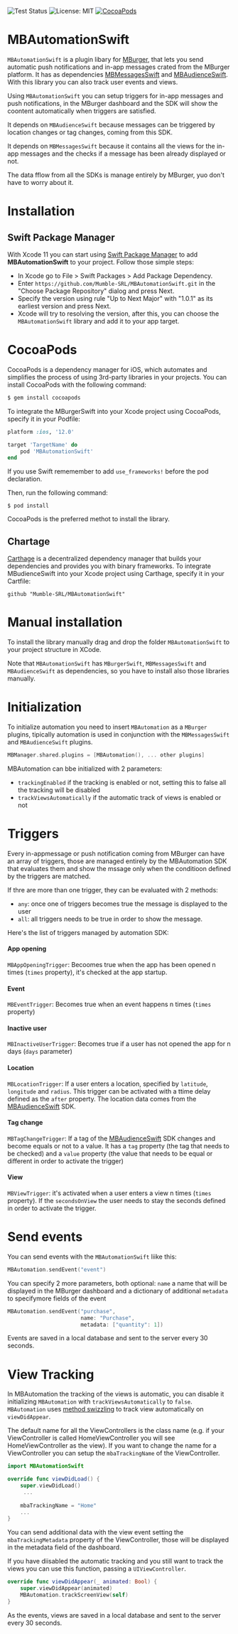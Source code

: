 ![Test Status](https://img.shields.io/badge/documentation-100%25-brightgreen.svg)
![License: MIT](https://img.shields.io/badge/pod-v1.0.2-blue.svg)
[![CocoaPods](https://img.shields.io/badge/License-Apache%202.0-yellow.svg)](LICENSE)

# MBAutomationSwift

`MBAutomationSwift` is a plugin libary for [MBurger](https://mburger.cloud), that lets you send automatic push notifications and in-app messages crated from the MBurger platform. It has as dependencies [MBMessagesSwift](https://github.com/Mumble-SRL/MBMessagesSwift) and [MBAudienceSwift](https://github.com/Mumble-SRL/MBAudienceSwift). With this library you can also track user events and views.

Using `MBAutomationSwift` you can setup triggers for in-app messages and push notifications, in the MBurger dashboard and the SDK will show the coontent automatically when triggers are satisfied. 

It depends on `MBAudienceSwift` because messages can be triggered by location changes or tag changes, coming from this SDK.

It depends on `MBMessagesSwift` because it contains all the views for the in-app messages and the checks if a message has been already displayed or not.

The data fflow from all the SDKs is manage entirely by MBurger, yuo don't have to worry about it.

# Installation

## Swift Package Manager

With Xcode 11 you can start using [Swift Package Manager](https://swift.org/package-manager/) to add **MBAutomationSwift** to your project. Follow those simple steps:

* In Xcode go to File > Swift Packages > Add Package Dependency.
* Enter `https://github.com/Mumble-SRL/MBAutomationSwift.git` in the "Choose Package Repository" dialog and press Next.
* Specify the version using rule "Up to Next Major" with "1.0.1" as its earliest version and press Next.
* Xcode will try to resolving the version, after this, you can choose the `MBAutomationSwift` library and add it to your app target.

# CocoaPods

CocoaPods is a dependency manager for iOS, which automates and simplifies the process of using 3rd-party libraries in your projects. You can install CocoaPods with the following command:

```ruby
$ gem install cocoapods
```

To integrate the MBurgerSwift into your Xcode project using CocoaPods, specify it in your Podfile:

```ruby
platform :ios, '12.0'

target 'TargetName' do
    pod 'MBAutomationSwift'
end
```

If you use Swift rememember to add `use_frameworks!` before the pod declaration.


Then, run the following command:

```
$ pod install
```

CocoaPods is the preferred methot to install the library.

## Chartage
[Carthage](https://github.com/Carthage/Carthage) is a decentralized dependency manager that builds your dependencies and provides you with binary frameworks. To integrate MBudienceSwift into your Xcode project using Carthage, specify it in your Cartfile:

```
github "Mumble-SRL/MBAutomationSwift"
```

# Manual installation

To install the library manually drag and drop the folder `MBAutomationSwift` to your project structure in XCode. 

Note that `MBAutomationSwift` has `MBurgerSwift`, `MBMessagesSwift` and `MBAudienceSwift` as dependencies, so you have to install also those libraries manually.

# Initialization

To initialize automation you need to insert `MBAutomation` as a `MBurger` plugins, tipically automation is used in conjunction with the `MBMessagesSwift` and `MBAudienceSwift` plugins.

``` swift
MBManager.shared.plugins = [MBAutomation(), ... other plugins]
```

MBAutomation can bbe initialized with 2 parameters:

* `trackingEnabled` if the tracking is enabled or not, setting this to false all the tracking will be disabled
* `trackViewsAutomatically` if the automatic track of views is enabled or not

# Triggers

Every in-appmessage or push notification coming from MBurger can have an array of triggers, those are managed entirely by the MBAutomation SDK that evaluates them and show the mssage only when the conditioon defined by the triggers are matched. 

If thre are more than one trigger, they can be evaluated with 2 methods:

* `any`: once one of triggers becomes true the message is displayed to the user
* `all`: all triggers needs to be true in order to show the message.

Here's the list of triggers managed by automation SDK:


#### App opening

`MBAppOpeningTrigger`: Becoomes true when the app has been opened n times (`times` property), it's checked at the app startup.


#### Event

`MBEventTrigger`: Becomes true when an event happens n times (`times` property)

#### Inactive user

`MBInactiveUserTrigger`: Becomes true if a user has not opened the app for n days (`days` parameter)

#### Location

`MBLocationTrigger`: If a user enters a location, specified by `latitude`, `longitude` and `radius`. This trigger can be activated with a ttime delay defined as the `after` property. The location data comes from the [MBAudienceSwift](https://github.com/Mumble-SRL/MBAudienceSwift) SDK.

#### Tag change

`MBTagChangeTrigger`: If a tag of the [MBAudienceSwift](https://github.com/Mumble-SRL/MBAudienceSwift) SDK changes and become equals or not to a value. It has a `tag` property (the tag that needs to be checked) and a `value` property (the value that needs to be equal or different in order to activate the trigger)

#### View

`MBViewTrigger`: it's activated when a user enters a view n times (`times` property). If the `secondsOnView` the user needs to stay the seconds defined in order to activate the trigger.

# Send events

You can send events with the `MBAutomationSwift` liike this:

``` swift
MBAutomation.sendEvent("event")
```

You can specify 2 more parameters, both optional: `name` a name that will be displayed in the MBurger dashboard and a dictionary of additional `metadata` to specifymore fields of the event

``` swift
MBAutomation.sendEvent("purchase",
                       name: "Purchase",
                       metadata: ["quantity": 1])
```

Events are saved in a local database and sent to the server every 30 seconds.

# View Tracking

In MBAutomation the tracking of the views is automatic, you can disable it initializing `MBAutomation` with `trackViewsAutomatically` to `false`. `MBAutomation` uses [method swizzling](https://nshipster.com/method-swizzling/) to track view automatically on `viewDidAppear`. 

The default name for all the ViewControllers is the class name (e.g. if your ViewController is called HomeViewController you will see HomeViewController as the view). If you want to change the name for a ViewController you can setup the `mbaTrackingName` of the ViewController.

``` swift
import MBAutomationSwift

override func viewDidLoad() {
    super.viewDidLoad()
	 ...
	         
    mbaTrackingName = "Home"
    ...
}

```

You can send additional data with the view event setting the `mbaTrackingMetadata` property of the ViewController, those will be displayed in the metadata field of the dashboard.

If you have diisabled the automatic tracking and you still want to track the views you can use this function, passing a `UIViewController`.


``` swift
override func viewDidAppear(_ animated: Bool) {
    super.viewDidAppear(animated)
    MBAutomation.trackScreenView(self)
}
```

As the events, views are saved in a local database and sent to the server every 30 seconds.
